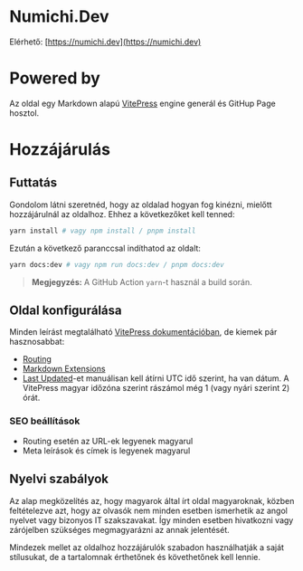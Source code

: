 # Numichi.Dev

Elérhető: [https://numichi.dev](https://numichi.dev)

# Powered by

Az oldal egy Markdown alapú [VitePress](https://vitepress.dev/) engine generál és GitHup Page hosztol.

# Hozzájárulás

## Futtatás
Gondolom látni szeretnéd, hogy az oldalad hogyan fog kinézni, mielőtt hozzájárulnál az oldalhoz. Ehhez a következőket kell tenned:

```bash
yarn install # vagy npm install / pnpm install
```

Ezután a következő paranccsal indíthatod az oldalt:

```bash
yarn docs:dev # vagy npm run docs:dev / pnpm docs:dev
```

> **Megjegyzés:** A GitHub Action `yarn`-t használ a build során.

## Oldal konfigurálása
Minden leírást megtalálható [VitePress dokumentációban](https://vitepress.dev/guide/configuration.html), de kiemek pár hasznosabbat:

- [Routing](https://vitepress.dev/guide/routing)
- [Markdown Extensions](https://vitepress.dev/guide/markdown)
- [Last Updated](https://vitepress.dev/reference/default-theme-last-updated)-et manuálisan kell átírni UTC idő szerint, ha van dátum. A VitePress magyar időzóna
  szerint rászámol még 1 (vagy nyári szerint 2) órát.

### SEO beállítások
- Routing esetén az URL-ek legyenek magyarul
- Meta leírások és címek is legyenek magyarul

## Nyelvi szabályok
Az alap megközelítés az, hogy magyarok által írt oldal magyaroknak, közben feltételezve azt, hogy az olvasók nem minden esetben ismerhetik az angol nyelvet vagy
bizonyos IT szakszavakat. Így minden esetben hivatkozni vagy zárójelben szükséges megmagyarázni az annak jelentését.

Mindezek mellet az oldalhoz hozzájárulók szabadon használhatják a saját stílusukat, de a tartalomnak érthetőnek és követhetőnek kell lennie.
